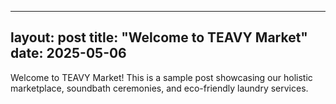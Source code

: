 
---
layout: post
title: "Welcome to TEAVY Market"
date: 2025-05-06
---

Welcome to TEAVY Market! This is a sample post showcasing our holistic marketplace, soundbath ceremonies, and eco-friendly laundry services.
